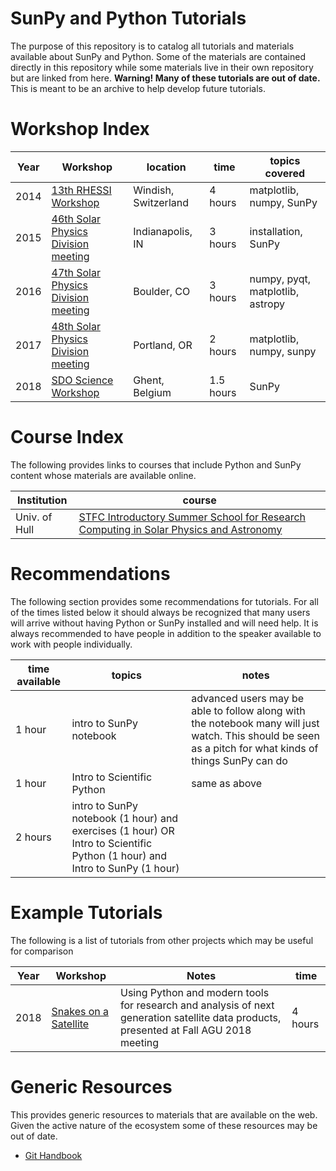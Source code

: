 # SunPy and Python Tutorials

The purpose of this repository is to catalog all tutorials and materials
available about SunPy and Python. Some of the materials are contained directly
in this repository while some materials live in their own repository but are
linked from here. **Warning! Many of these tutorials are out of date.**
This is meant to be an archive to help develop future tutorials.

# Workshop Index

| Year | Workshop | location | time | topics covered |
|------|----------|----------|------|----------------|
| 2014 | [13th RHESSI Workshop](2014_rhessi_workshop/) | Windish, Switzerland | 4 hours | matplotlib, numpy, SunPy |
| 2015 | [46th Solar Physics Division meeting](2015_spd_tess/) | Indianapolis, IN | 3 hours| installation, SunPy |
| 2016 | [47th Solar Physics Division meeting](2016_spd/) | Boulder, CO | 3 hours | numpy, pyqt, matplotlib, astropy |
| 2017 | [48th Solar Physics Division meeting](2017_spd/) | Portland, OR | 2 hours | matplotlib, numpy, sunpy |
| 2018 | [SDO Science Workshop](2018_sdo_workshop/) | Ghent, Belgium | 1.5 hours | SunPy |

# Course Index
The following provides links to courses that include Python and SunPy content
whose materials are available online.

| Institution | course |
|-------------|--------|
| Univ. of Hull | [STFC Introductory Summer School for Research Computing in Solar Physics and Astronomy](https://openastronomy.org/rcsc18/chapters/00-lessons) |

# Recommendations

The following section provides some recommendations for tutorials. For all of
the times listed below it should always be recognized that many users will
arrive without having Python or SunPy installed and will need help. It is
always recommended to have people in addition to the speaker available to work
with people individually.

| time available | topics | notes |
|----------------|--------|-------|
| 1 hour         | intro to SunPy notebook | advanced users may be able to follow along with the notebook many will just watch. This should be seen as a pitch for what kinds of things SunPy can do |
| 1 hour         | Intro to Scientific Python | same as above |
| 2 hours        | intro to SunPy notebook (1 hour) and exercises (1 hour) OR Intro to Scientific Python (1 hour) and Intro to SunPy (1 hour) |

# Example Tutorials

The following is a list of tutorials from other projects which may be useful
for comparison

| Year | Workshop | Notes | time |
|------|----------|-------|------|
| 2018 | [Snakes on a Satellite](https://github.com/modern-tools-workshop/python-lectures) | Using Python and modern tools for research and analysis of next generation satellite data products, presented at Fall AGU 2018 meeting | 4 hours |

# Generic Resources
This provides generic resources to materials that are available on the web.
Given the active nature of the ecosystem some of these resources may be out of
date.

* [Git Handbook](https://guides.github.com/introduction/git-handbook/)
